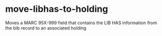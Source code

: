 # move-libhas-to-holding
Moves a MARC 95X-999 field that contains the LIB HAS information from the bib record to an associated holding

